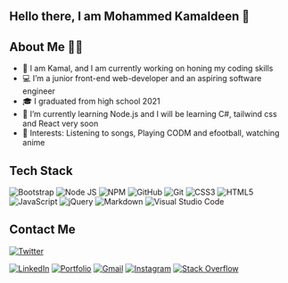   ## Hello there, I am Mohammed Kamaldeen 👋
  
  
  ## About Me 👩‍💼
  
- 👀 I am Kamal, and I am currently working on honing my coding skills
- 💻 I’m a junior front-end web-developer and an aspiring software engineer 
- 🎓 I graduated from high school 2021
- 🌱 I’m currently learning Node.js and I will be learning C#, tailwind css and React very soon
- 💞️ Interests: Listening to songs, Playing CODM and efootball, watching anime

## Tech Stack 
![Bootstrap](https://img.shields.io/badge/Bootstrap-563D7C?style=for-the-badge&logo=bootstrap&logoColor=white)
![Node JS](https://img.shields.io/badge/Node.js-339933?style=for-the-badge&logo=nodedotjs&logoColor=white)
![NPM](https://img.shields.io/badge/npm-CB3837?style=for-the-badge&logo=npm&logoColor=white)
![GitHub](https://img.shields.io/badge/GitHub-100000?style=for-the-badge&logo=github&logoColor=white)
![Git](https://img.shields.io/badge/git-%23F05033.svg?style=for-the-badge&logo=git&logoColor=white)
![CSS3](https://img.shields.io/badge/CSS3-1572B6?style=for-the-badge&logo=css3&logoColor=white)
![HTML5](https://img.shields.io/badge/html5-%23E34F26.svg?style=for-the-badge&logo=html5&logoColor=white)
![JavaScript](https://img.shields.io/badge/JavaScript-323330?style=for-the-badge&logo=javascript&logoColor=F7DF1E)
![jQuery](https://img.shields.io/badge/jquery-%230769AD.svg?style=for-the-badge&logo=jquery&logoColor=white)
![Markdown](https://img.shields.io/badge/markdown-%23000000.svg?style=for-the-badge&logo=markdown&logoColor=white)
![Visual Studio Code](https://img.shields.io/badge/Visual%20Studio%20Code-0078d7.svg?style=for-the-badge&logo=visual-studio-code&logoColor=white)

## Contact Me
[![Twitter](https://img.shields.io/badge/Twitter-1DA1F2?style=for-the-badge&logo=twitter&logoColor=white)](https://twitter.com/D_kvng13/)

<!-- (https://stackoverflow.com/users/19797825/mohammed-kamaldeen) -->
[![LinkedIn](https://img.shields.io/badge/LinkedIn-0077B5?style=for-the-badge&logo=linkedin&logoColor=white)](https://www.linkedin.com/in/kamaldeen-mohammed-123b89235?/)
[![Portfolio](https://img.shields.io/badge/Portfolio-1DA1F2?style=for-the-badge&logo=website&logoColor=white)](https://aparnaportfoliofinal.netlify.app/)
[![Gmail](https://img.shields.io/badge/Gmail-D14836?style=for-the-badge&logo=gmail&logoColor=white)](https://mohammedkamaldeen204@gmail.com)
[![Instagram](https://img.shields.io/badge/Instagram-%23E4405F.svg?style=for-the-badge&logo=Instagram&logoColor=white)](https://www.instagram.com/kamaldeen_04/)
[![Stack Overflow](https://img.shields.io/badge/-Stackoverflow-FE7A16?style=for-the-badge&logo=stack-overflow&logoColor=white)](https://stackoverflow.com/users/19797825/mohammed-kamaldeen)
<!-- (https://mohammedkamaldeen204@gmail.com) -->

<!-- (https://www.instagram.com/kamaldeen_04/) -->



